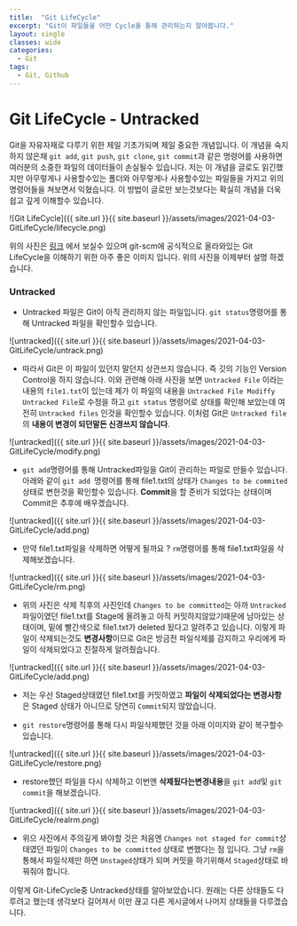 ```yaml
---
title:  "Git LifeCycle"
excerpt: "Git이 파일들을 어떤 Cycle을 통해 관리하는지 알아봅니다."
layout: single
classes: wide
categories:
  - Git
tags:
  - Git, Github
---
```


# Git LifeCycle - Untracked
Git을 자유자재로 다루기 위한 제일 기초가되며 제일 중요한 개념입니다. 이 개념을 숙지하지 않은채 `git add`, `git push`, `git clone`, `git commit`과 같은 명령어를 사용하면 여러분의 소중한 파일의 데이터들이 손실될수 있습니다. 저는 이 개념을 글로도 읽긴했지만 아무렇게나 사용할수있는 폴더와 아무렇게나 사용할수있는 파일들을 가지고 위의 명령어들을 쳐보면서 익혔습니다. 이 방법이 글로만 보는것보다는 확실히 개념을 더욱 쉽고 깊게 이해할수 있습니다.

![Git LifeCycle]({{ site.url }}{{ site.baseurl }}/assets/images/2021-04-03-GitLifeCycle/lifecycle.png)

위의 사진은 [링크](https://git-scm.com/book/en/v2/Git-Basics-Recording-Changes-to-the-Repository) 에서 보실수 있으며 git-scm에 공식적으로 올라와있는 Git LifeCycle을 이해하기 위한 아주 좋은 이미지 입니다. 위의 사진을 이제부터 설명 하겠습니다.

### Untracked
- Untracked 파일은 Git이 아직 관리하지 않는 파일입니다. `git status`명령어를 통해 Untracked 파일을 확인할수 있습니다.
  
![untracked]({{ site.url }}{{ site.baseurl }}/assets/images/2021-04-03-GitLifeCycle/untrack.png)

- 따라서 Git은 이 파일이 있던지 말던지 상관쓰지 않습니다. 즉 깃의 기능인 Version Control을 하지 않습니다. 이와 관련해 아래 사진을 보면 `Untracked File` 이라는 내용의 `file1.txt`이 있는데 제가 이 파일의 내용을 `Untracked File Modiffy Untracked File`로 수정을 하고 `git status` 명령어로 상태를 확인해 보았는데 여전히 `Untracked files` 인것을 확인할수 있습니다. 이처럼 Git은 `Untracked file`의 **내용이 변경이 되던말든 신경쓰지 않습니다**.

![untracked]({{ site.url }}{{ site.baseurl }}/assets/images/2021-04-03-GitLifeCycle/modify.png)

- `git add`명령어를 통해 Untracked파일을 Git이 관리하는 파일로 만들수 있습니다. 아래와 같이 `git add `명령어를 통해 file1.txt의 상태가 `Changes to be commited` 상태로 변한것을 확인할수 있습니다. **Commit**을 할 준비가 되었다는 상태이며 Commit은 추후에 배우겠습니다.
  
![untracked]({{ site.url }}{{ site.baseurl }}/assets/images/2021-04-03-GitLifeCycle/add.png)

- 만약 file1.txt파일을 삭제하면 어떻게 될까요 ? `rm`명령어를 통해 file1.txt파일을 삭제해보겠습니다.

![untracked]({{ site.url }}{{ site.baseurl }}/assets/images/2021-04-03-GitLifeCycle/rm.png)

- 위의 사진은 삭제 직후의 사진인데 `Changes to be committed`는 아까 `Untracked`파일이였던 file1.txt를 Stage에 올려놓고 아직 커밋하지않았기때문에 남아있는 상태이며, 밑에 빨간색으로 file1.txt가 deleted 됬다고 알려주고 있습니다. 이렇게 파일이 삭제되는것도 **변경사항**이므로 Git은 방금전 파일삭제를 감지하고 우리에게 파일이 삭제되었다고 친절하게 알려줬습니다.

![untracked]({{ site.url }}{{ site.baseurl }}/assets/images/2021-04-03-GitLifeCycle/add.png)

- 저는 우선 Staged상태였던 file1.txt를 커밋하였고 **파일이 삭제되었다는 변경사항**은 Staged 상태가 아니므로 당연히 `Commit`되지 않았습니다.

- `git restore`명령어를 통해 다시 파일삭제했던 것을 아래 이미지와 같이 복구할수 있습니다.

![untracked]({{ site.url }}{{ site.baseurl }}/assets/images/2021-04-03-GitLifeCycle/restore.png)

- restore했던 파일을 다시 삭제하고 이번엔 **삭제됬다는변경내용**을 `git add`및 `git commit`을 해보겠습니다.

![untracked]({{ site.url }}{{ site.baseurl }}/assets/images/2021-04-03-GitLifeCycle/realrm.png)

- 위으 사진에서 주의깊게 봐야할 것은 처음엔 `Changes not staged for commit`상태였던 파일이 `Changes to be committed` 상태로 변했다는 점 입니다. 그냥 `rm`을 통해서 파일삭제만 하면 `Unstaged`상태가 되며 커밋을 하기위해서 `Staged`상태로 바꿔줘야 합니다.

이렇게 Git-LifeCycle중 Untracked상태를 알아보았습니다. 원래는 다른 상태들도 다루려고 했는데 생각보다 길어져서 이만 끊고 다른 게시글에서 나머지 상태들을 다루겠습니다.